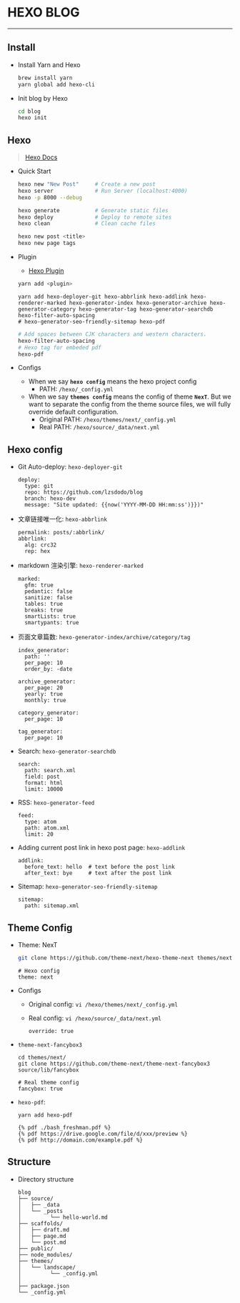 # HEXO BLOG
---

## Install

- Install Yarn and Hexo

    ```bash
    brew install yarn
    yarn global add hexo-cli
    ```

- Init blog by Hexo

    ```bash
    cd blog
    hexo init
    ```

## Hexo
> [Hexo Docs](https://hexo.io/docs/)

- Quick Start

    ```bash
    hexo new "New Post"     # Create a new post
    hexo server             # Run Server (localhost:4000)
    hexo -p 8000 --debug
    
    hexo generate           # Generate static files
    hexo deploy             # Deploy to remote sites
    hexo clean              # Clean cache files

    hexo new post <title> 
    hexo new page tags
    ```

- Plugin
    - [Hexo Plugin](https://hexo.io/plugins/)

    ```bash
    yarn add <plugin>
    ```

    ```
    yarn add hexo-deployer-git hexo-abbrlink hexo-addlink hexo-renderer-marked hexo-generator-index hexo-generator-archive hexo-generator-category hexo-generator-tag hexo-generator-searchdb 
    hexo-filter-auto-spacing 
    # hexo-generator-seo-friendly-sitemap hexo-pdf
    ```

    ```bash
    # Add spaces between CJK characters and western characters.
    hexo-filter-auto-spacing
    # Hexo tag for embeded pdf
    hexo-pdf
    ```

- Configs
  - When we say **`hexo config`** means the hexo project config
    - PATH: `/hexo/_config.yml`
  - When we say **`themes config`** means the config of theme **`NexT`**. But we want to separate the config from the theme source files, we will fully override default configuration.
    - Original PATH: `/hexo/themes/next/_config.yml`
    - Real PATH: `/hexo/source/_data/next.yml`

## Hexo config

- Git Auto-deploy: `hexo-deployer-git`

    ```
    deploy:
      type: git
      repo: https://github.com/lzsdodo/blog
      branch: hexo-dev
      message: "Site updated: {{now('YYYY-MM-DD HH:mm:ss')}})"
    ```

- 文章链接唯一化: `hexo-abbrlink` 

    ```
    permalink: posts/:abbrlink/
    abbrlink:
      alg: crc32
      rep: hex
    ```

- markdown 渲染引擎: `hexo-renderer-marked`

    ```
    marked:
      gfm: true
      pedantic: false
      sanitize: false
      tables: true
      breaks: true
      smartLists: true
      smartypants: true
    ```

- 页面文章篇数: `hexo-generator-index/archive/category/tag`

    ```
    index_generator:
      path: ''
      per_page: 10
      order_by: -date
      
    archive_generator:
      per_page: 20
      yearly: true
      monthly: true

    category_generator:
      per_page: 10

    tag_generator:
      per_page: 10
    ```

- Search: `hexo-generator-searchdb`

    ```
    search:
      path: search.xml
      field: post
      format: html
      limit: 10000
    ```

- RSS: `hexo-generator-feed`

    ```
    feed:
      type: atom
      path: atom.xml
      limit: 20
    ```

- Adding current post link in hexo post page: `hexo-addlink`

  ```
  addlink:
    before_text: hello  # text before the post link
    after_text: bye     # text after the post link
  ```

- Sitemap: `hexo-generator-seo-friendly-sitemap`

    ```
    sitemap:
      path: sitemap.xml
    ```

## Theme Config

- Theme: NexT

    ```bash
    git clone https://github.com/theme-next/hexo-theme-next themes/next
    ```

    ```
    # Hexo config
    theme: next
    ```


- Configs
  - Original config: `vi /hexo/themes/next/_config.yml`
  - Real config: `vi /hexo/source/_data/next.yml`

    ```
    override: true
    ```

- `theme-next-fancybox3`
  
  ```
  cd themes/next/
  git clone https://github.com/theme-next/theme-next-fancybox3 source/lib/fancybox
  ```

  ```
  # Real theme config
  fancybox: true
  ```

- `hexo-pdf`: 

  ```
  yarn add hexo-pdf
  ```

  ```
  {% pdf ./bash_freshman.pdf %}
  {% pdf https://drive.google.com/file/d/xxx/preview %}
  {% pdf http://domain.com/example.pdf %}
  ```



## Structure

- Directory structure
    
    ```
    blog
    ├── source/
    │   ├── _data
    │   └── _posts
    │         └── hello-world.md
    ├── scaffolds/
    │   ├── draft.md
    │   ├── page.md
    │   └── post.md
    ├── public/
    ├── node_modules/
    ├── themes/
    │   └── landscape/
    │         └── _config.yml
    │
    ├── package.json
    └── _config.yml
    ```

